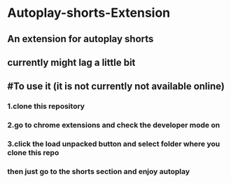 # Autoplay-shorts-Extension

## An extension for autoplay shorts

## currently might lag a little bit

## #To use it (it is not currently not available online)

### 1.clone this repository

### 2.go to chrome extensions and check the developer mode on

### 3.click the load unpacked button and select folder where you clone this repo

### then just go to the shorts section and enjoy autoplay

<!-- https://www.youtube.com/shorts/1RwG4bqBIQE -->
